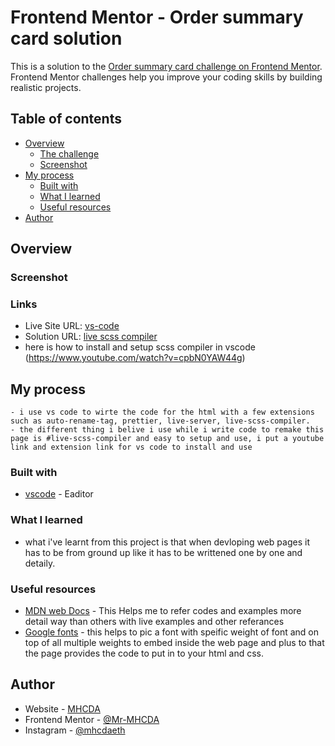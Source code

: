 # Frontend Mentor - Order summary card solution

This is a solution to the [Order summary card challenge on Frontend Mentor](https://www.frontendmentor.io/challenges/order-summary-component-QlPmajDUj). Frontend Mentor challenges help you improve your coding skills by building realistic projects. 

## Table of contents

- [Overview](#overview)
  - [The challenge](#the-challenge)
  - [Screenshot](#screenshot)
- [My process](#my-process)
  - [Built with](#built-with)
  - [What I learned](#what-i-learned)
  - [Useful resources](#useful-resources)
- [Author](#author)


## Overview

### Screenshot

[](screenshots/Screenshot.png)

### Links

- Live Site URL: [vs-code](https://code.visualstudio.com/)
- Solution URL: [live scss compiler](https://marketplace.visualstudio.com/items?itemName=ritwickdey.live-sass)
- here is how to install and setup scss compiler in vscode (https://www.youtube.com/watch?v=cpbN0YAW44g)

## My process

    - i use vs code to wirte the code for the html with a few extensions such as auto-rename-tag, prettier, live-server, live-scss-compiler.
    - the different thing i belive i use while i write code to remake this page is #live-scss-compiler and easy to setup and use, i put a youtube link and extension link for vs code to install and use

### Built with

- [vscode](https://code.visualstudio.com/) - Eaditor

### What I learned

- what i've learnt from this project is that when devloping web pages it has to be from ground up like it has to be writtened one by one and detaily.

### Useful resources

- [MDN web Docs](https://developer.mozilla.org/en-US/) - This Helps me to refer codes and examples more detail way than others with live examples and other referances
- [Google fonts](https://fonts.google.com/) - this helps to pic a font with speific weight of font and on top of all multiple weights to embed inside the web page and plus to that the page provides the code to put in to your html and css.

## Author

- Website - [MHCDA](https://t.me/mhcdaeth)
- Frontend Mentor - [@Mr-MHCDA](https://www.frontendmentor.io/profile/Mr-MHCDA)
- Instagram - [@mhcdaeth](https://www.instagram.com/mhcdaeth)
